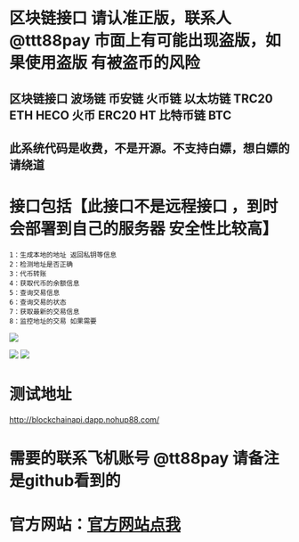# 区块链接口  请认准正版，联系人 @ttt88pay 市面上有可能出现盗版，如果使用盗版 有被盗币的风险
## 区块链接口 波场链 币安链 火币链 以太坊链 TRC20 ETH HECO 火币 ERC20 HT 比特币链 BTC 
## 此系统代码是收费，不是开源。不支持白嫖，想白嫖的请绕道

# 接口包括【此接口不是远程接口 ，到时会部署到自己的服务器 安全性比较高】
~~~
1：生成本地的地址 返回私钥等信息
2：检测地址是否正确
3：代币转账
4：获取代币的余额信息
5：查询交易信息
6：查询交易的状态
7：获取最新的交易信息
8：监控地址的交易 如果需要
~~~
![](https://www.showdoc.com.cn/server/api/attachment/visitfile/sign/67bad2a8ebe7c84dcb762aa3946b397e)

![](https://www.showdoc.com.cn/server/api/attachment/visitfile/sign/6630ba7c1e452827e0794947ee10323f)
![](https://www.showdoc.com.cn/server/api/attachment/visitfile/sign/7165bdd21fff2ca56282ce6eaa481b69)

# 测试地址
http://blockchainapi.dapp.nohup88.com/

# 需要的联系飞机账号  @tt88pay  请备注是github看到的

# 官方网站：[官方网站点我]( http://www.debug8888.com "官方网站")



